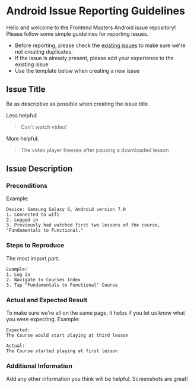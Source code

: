 # Android Issue Reporting Guidelines

Hello and welcome to the Frontend Masters Android issue repository! Please follow some simple guidelines for reporting issues.

* Before reporting, please check the [existing issues](https://github.com/FrontendMasters/android-issues/issues) to make sure we're not creating duplicates.
* If the issue is already present, please add your experience to the existing issue
* Use the template below when creating a new issue

## Issue Title
Be as descriptive as possible when creating the issue title.

Less helpful:
> Can't watch video!

More helpful:
> The video player freezes after pausing a downloaded lesson

## Issue Description
### Preconditions
Example:
```
Device: Samsung Galaxy 6, Android version 7.0
1. Connected to wifi
2. Logged in
3. Previously had watched first two lessons of the course, "Fundamentals to Functional."
```
### Steps to Reproduce
The most import part.
```
Example:
1. Log in
2. Navigate to Courses Index
3. Tap "Fundamentals to Functional" Course
```
### Actual and Expected Result
To make sure we're all on the same page, it helps if you let us know what you were expecting.
Example:
```
Expected:
The Course would start playing at third lesson

Actual:
The Course started playing at first lesson
```
### Additional Information
Add any other information you think will be helpful. Screenshots are great!
